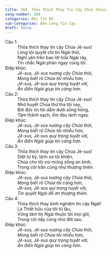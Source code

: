 ```yaml
---
title: 268. Thỏa Thích Thay Tin Cậy Chúa Jêsus
song-number: 268
categories: Đời Tín Đồ
sub-categories: Bền Lòng Tin Cậy
draft: false
---
```

<dl><dt>Câu 1:</dt><dd data-verse="1">Thỏa thích thay tin cậy Chúa Jê-sus! <br/>Lòng tôi quyết chỉ tin Ngài thôi, <br/>Nghỉ yên trên bao lời hứa Ngài rày, <br/>Tin chắc Ngài phán ngay cùng tôi. </dd><dt>Điệp khúc:</dt><dd data-chorus="1"><em>Jê-sus, Jê-sus nương cậy Chúa thôi, <br/>Mong biết rõ Chúa tôi nhiều hơn, <br/>Jê-sus, Jê-sus quý trọng tuyệt vời, <br/>Ân điển Ngài giup tin càng hơn. </em></dd><dt>Câu 2:</dt><dd data-verse="2">Thỏa thích thay tin cậy Chúa Jê-sus! <br/>Nhờ huyết Chúa thứ tha tội nay, <br/>Bởi đức tin tôi dầm dưới sông hồng, <br/>Tâm thánh sạch, ốm đau lành ngay. </dd><dt>Điệp khúc:</dt><dd data-chorus="1"><em>Jê-sus, Jê-sus nương cậy Chúa thôi, <br/>Mong biết rõ Chúa tôi nhiều hơn, <br/>Jê-sus, Jê-sus quý trọng tuyệt vời, <br/>Ân điển Ngài giúp tin càng hơn. </em></dd><dt>Câu 3:</dt><dd data-verse="3">Thỏa thích thay tin cậy Chúa Jê-sus! <br/>Diệt tư kỷ, lánh xa tội khiên, <br/>Chúa cho tôi vui mừng sống an bình, <br/>Trong cõi trần cũng như thượng thiên. </dd><dt>Điệp khúc:</dt><dd data-chorus="1"><em>Jê-sus, Jê-sus nương cậy Chúa thôi, <br/>Mong biết rõ Chúa tôi càng hơn, <br/>Jê-sus, Jê-sus quí trọng tuyệt vời, <br/>Tin quyết Ngài đổ ơn thượng thiên. </em></dd><dt>Câu 4:</dt><dd data-verse="4">Thỏa thích thay kinh nghiệm tin cậy Ngài! <br/>Là Thiết hữu của tôi từ lâu, <br/>Vững tâm tin Ngài thuộc tôi mọi giờ, <br/>Trong cõi nầy cũng như đời sau. </dd><dt>Điệp khúc:</dt><dd data-chorus="1"><em>Jê-sus, Jê-sus nương cậy Chúa thôi, <br/>Mong biết rõ Chúa tôi nhiều hơn, <br/>Jê-sus, Jê-sus quý trọng tuyệt vời, <br/>Ân điển Ngài giúp tin càng hơn. </em></dd></dl>